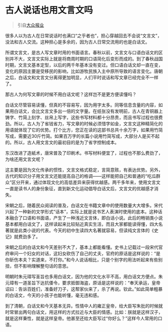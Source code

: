 # 古人说话也用文言文吗

> 引自[大众报业](https://dzrb.dzng.com/articleContent/27_783055.html)

很多人以为古人在日常说话时也满口“之乎者也”，担心穿越回去不会说“文言文”，没法和古人交流。这种担心是多余的，因为古人日常交流用的也是白话文。

所谓文言文，是古人写文章时用的书面语言。春秋以前，文言文与口语白话文的区别并不大，文言文实际上就是将商周时期的口语简化后变形而成的。到了春秋战国时期，文言文基本定型，以后的两千年基本没有变过。但口语白话文却一直在变，变化的原因主要是受移民的影响，比如游牧民族入主中原所导致的语言变化。唐朝之后，白话文和文言文分离得更加明显，人们平时说话和写文章已经完全不一样了。

那古人为何写文章的时候不用白话文呢？这样岂不是更方便读懂吗？

白话文尽管容易读懂，但真的不容易写，因为用字太多。同等信息含量的内容，如果用白话文，会比文言文多出一倍的文字量。在纸张没有发明前，古人在青铜器上铸字、竹简上刻字、丝帛上写字，这些书写材料都十分昂贵，而且书写过程也很费劲。所以，古人为了省钱省力，写文章的时候必须惜字如金，文言文这种精简化的用语就体现了它的优势。打个比方，您正在读的这部书总共十余万字，如果用竹简写成，需要近30斤竹简。如果百万字的长篇小说用竹简写成，大部分人是买不起的。所以，古人用文言文的最初目的是为了省字控制成本。

东汉改进了造紙术，唐宋普及了印刷术。书写材料便宜了，过程也不那么费劲了，为啥还用文言文呢？

这主要是因为文化传承的惯性，文言文格式稳定，言简意赅，有表达优势。另外，古代的知识分子用文言文还能提高自己的格调——这样能把自己和普通的“吃瓜群众”区分开来，通过体现文化的高低差异来获得优越感。两千多年来，使用文言文一直是读书人的身份象征，直到新文化运动倡导白话文后，文言文的优越感才消失。

宋朝之后，随着民众阅读的普及，白话文在书籍文章中的使用数量大大增多。宋代兴起了一种新的文学形式“话本”，实际上就是说书艺人表演时使用的底本。这种话本融合了口语和书面语，产生了一种浅近文言体，即白话小说。此后的畅销类小说基本都用白话文了，这样读起来比较贴近真实生活，而且大家都能读得懂，四大名著就是此类小说的代表。今天的初中生读四大名著就容易，但读纯文言体的《史记》就费劲多了。

宋朝之后的白话文和今天差别不大了，基本上都能看懂。史书上记载过一段宋代官府审问一个妇女的对话，这妇女砍伤了自己的丈夫，官府的原话是这样说的：“是你斫伤本夫？实道来，不打你。”和今人说话相比，只是个别字的用法听起来有些别扭，但不影响理解整句话的意思。

明朝时朱元璋写圣旨也多用白话文，因为他的文化水平不高，用白话文方便点。朱元璋有一道圣旨下达抗倭令，要求抵御海盗，原话是这样说的：“奉天承运，皇帝诏曰：告诉百姓们，准备好刀子，这帮家伙来了，杀了再说。钦此。”如此简单粗暴的白话文，今天的小孩子也能听懂，毫无违和感。

到了清朝，白话文和今天基本无异。性情中人的雍正皇帝，给大臣写朱批的时候就时常冒出两句白话文，用这样的方式拉近与大臣的情感。比如：朕就是这样汉子，就是这样秉性，就是这样皇帝。他甚至还给大臣写过“你好么？”这样今人常用的口语。
